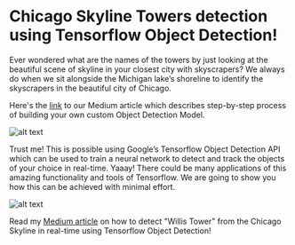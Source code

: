 # Chicago Skyline Towers detection using Tensorflow Object Detection!
Ever wondered what are the names of the towers by just looking at the beautiful scene of skyline in your closest city with skyscrapers? We always do when we sit alongside the Michigan lake’s shoreline to identify the skyscrapers in the beautiful city of Chicago. 

Here's the <a href="https://medium.com/@sriram.tutu/skyline-towers-detection-using-tensorflow-object-detection-api-step-by-step-guide-760a9e4c91fb">link</a> to our Medium article which describes step-by-step process of building your own custom Object Detection Model.

![alt text](https://github.com/VETURISRIRAM/willis_tower_detection_tensorflow_object_detection/blob/master/test_results/test3.PNG)

Trust me! This is possible using Google’s Tensorflow Object Detection API which can be used to train a neural network to detect and track the objects of your choice in real-time. Yaaay! There could be many applications of this amazing functionality and tools of Tensorflow. We are going to show you how this can be achieved with minimal effort.

![alt text](https://github.com/VETURISRIRAM/willis_tower_detection_tensorflow_object_detection/blob/master/test_results/test10.PNG)

Read my <a href="https://medium.com/@sriram.tutu/skyline-towers-detection-using-tensorflow-object-detection-api-step-by-step-guide-760a9e4c91fb">Medium article</a> on how to detect "Willis Tower" from the Chicago Skyline in real-time using Tensorflow Object Detection!
